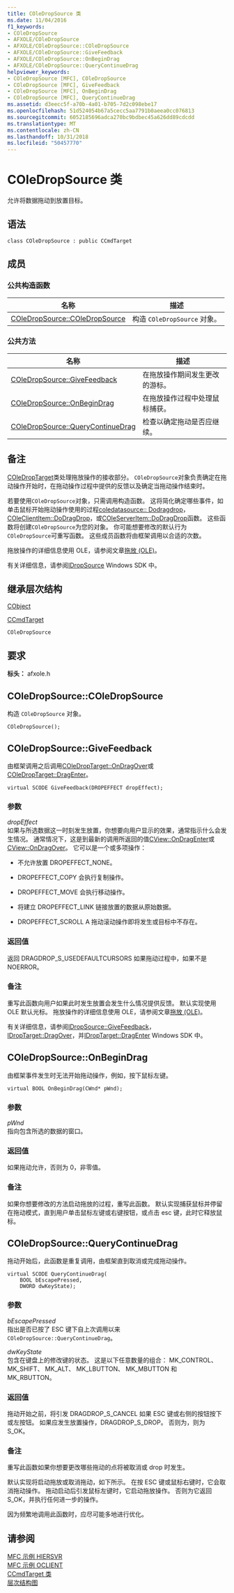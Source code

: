 ```yaml
---
title: COleDropSource 类
ms.date: 11/04/2016
f1_keywords:
- COleDropSource
- AFXOLE/COleDropSource
- AFXOLE/COleDropSource::COleDropSource
- AFXOLE/COleDropSource::GiveFeedback
- AFXOLE/COleDropSource::OnBeginDrag
- AFXOLE/COleDropSource::QueryContinueDrag
helpviewer_keywords:
- COleDropSource [MFC], COleDropSource
- COleDropSource [MFC], GiveFeedback
- COleDropSource [MFC], OnBeginDrag
- COleDropSource [MFC], QueryContinueDrag
ms.assetid: d3eecc5f-a70b-4a01-b705-7d2c098ebe17
ms.openlocfilehash: 51d524054b67a5cecc5aa7791b0aeea0cc076813
ms.sourcegitcommit: 6052185696adca270bc9bdbec45a626dd89cdcdd
ms.translationtype: MT
ms.contentlocale: zh-CN
ms.lasthandoff: 10/31/2018
ms.locfileid: "50457770"
---
```

# <a name="coledropsource-class"></a>COleDropSource 类

允许将数据拖动到放置目标。

## <a name="syntax"></a>语法

```
class COleDropSource : public CCmdTarget
```

## <a name="members"></a>成员

### <a name="public-constructors"></a>公共构造函数

|名称|描述|
|----------|-----------------|
|[COleDropSource::COleDropSource](#coledropsource)|构造 `COleDropSource` 对象。|

### <a name="public-methods"></a>公共方法

|名称|描述|
|----------|-----------------|
|[COleDropSource::GiveFeedback](#givefeedback)|在拖放操作期间发生更改的游标。|
|[COleDropSource::OnBeginDrag](#onbegindrag)|在拖放操作过程中处理鼠标捕获。|
|[COleDropSource::QueryContinueDrag](#querycontinuedrag)|检查以确定拖动是否应继续。|

## <a name="remarks"></a>备注

[COleDropTarget](../../mfc/reference/coledroptarget-class.md)类处理拖放操作的接收部分。 `COleDropSource`对象负责确定在拖动操作开始时，在拖动操作过程中提供的反馈以及确定当拖动操作结束时。

若要使用`COleDropSource`对象，只需调用构造函数。 这将简化确定哪些事件，如单击鼠标开始拖动操作使用的过程[coledatasource:: Dodragdrop](../../mfc/reference/coledatasource-class.md#dodragdrop)， [COleClientItem::DoDragDrop](../../mfc/reference/coleclientitem-class.md#dodragdrop)，或[COleServerItem::DoDragDrop](../../mfc/reference/coleserveritem-class.md#dodragdrop)函数。 这些函数将创建`COleDropSource`为您的对象。 你可能想要修改的默认行为`COleDropSource`可重写函数。 这些成员函数将由框架调用以合适的次数。

拖放操作的详细信息使用 OLE，请参阅文章[拖放 (OLE)](../../mfc/drag-and-drop-ole.md)。

有关详细信息，请参阅[IDropSource](/windows/desktop/api/oleidl/nn-oleidl-idropsource) Windows SDK 中。

## <a name="inheritance-hierarchy"></a>继承层次结构

[CObject](../../mfc/reference/cobject-class.md)

[CCmdTarget](../../mfc/reference/ccmdtarget-class.md)

`COleDropSource`

## <a name="requirements"></a>要求

**标头：** afxole.h

##  <a name="coledropsource"></a>  COleDropSource::COleDropSource

构造 `COleDropSource` 对象。

```
COleDropSource();
```

##  <a name="givefeedback"></a>  COleDropSource::GiveFeedback

由框架调用之后调用[COleDropTarget::OnDragOver](../../mfc/reference/coledroptarget-class.md#ondragover)或[COleDropTarget::DragEnter](../../mfc/reference/coledroptarget-class.md#ondragenter)。

```
virtual SCODE GiveFeedback(DROPEFFECT dropEffect);
```

### <a name="parameters"></a>参数

*dropEffect*<br/>
如果与所选数据这一时刻发生放置，你想要向用户显示的效果，通常指示什么会发生情况。 通常情况下，这是到最新的调用所返回的值[CView::OnDragEnter](../../mfc/reference/cview-class.md#ondragenter)或[CView::OnDragOver](../../mfc/reference/cview-class.md#ondragover)。 它可以是一个或多项操作：

- 不允许放置 DROPEFFECT_NONE。

- DROPEFFECT_COPY 会执行复制操作。

- DROPEFFECT_MOVE 会执行移动操作。

- 将建立 DROPEFFECT_LINK 链接放置的数据从原始数据。

- DROPEFFECT_SCROLL A 拖动滚动操作即将发生或目标中不存在。

### <a name="return-value"></a>返回值

返回 DRAGDROP_S_USEDEFAULTCURSORS 如果拖动过程中，如果不是 NOERROR。

### <a name="remarks"></a>备注

重写此函数向用户如果此时发生放置会发生什么情况提供反馈。 默认实现使用 OLE 默认光标。 拖放操作的详细信息使用 OLE，请参阅文章[拖放 (OLE)](../../mfc/drag-and-drop-ole.md)。

有关详细信息，请参阅[IDropSource::GiveFeedback](/windows/desktop/api/oleidl/nf-oleidl-idropsource-givefeedback)， [IDropTarget::DragOver](/windows/desktop/api/oleidl/nf-oleidl-idroptarget-dragover)，并[IDropTarget::DragEnter](/windows/desktop/api/oleidl/nf-oleidl-idroptarget-dragenter) Windows SDK 中。

##  <a name="onbegindrag"></a>  COleDropSource::OnBeginDrag

由框架事件发生时无法开始拖动操作，例如，按下鼠标左键。

```
virtual BOOL OnBeginDrag(CWnd* pWnd);
```

### <a name="parameters"></a>参数

*pWnd*<br/>
指向包含所选的数据的窗口。

### <a name="return-value"></a>返回值

如果拖动允许，否则为 0，非零值。

### <a name="remarks"></a>备注

如果你想要修改的方法启动拖放的过程，重写此函数。 默认实现捕获鼠标并停留在拖动模式，直到用户单击鼠标左键或右键按钮，或点击 esc 键，此时它释放鼠标。

##  <a name="querycontinuedrag"></a>  COleDropSource::QueryContinueDrag

拖动开始后，此函数是重复调用，由框架直到取消或完成拖动操作。

```
virtual SCODE QueryContinueDrag(
    BOOL bEscapePressed,
    DWORD dwKeyState);
```

### <a name="parameters"></a>参数

*bEscapePressed*<br/>
指出是否已按了 ESC 键下自上次调用以来`COleDropSource::QueryContinueDrag`。

*dwKeyState*<br/>
包含在键盘上的修改键的状态。 这是以下任意数量的组合： MK_CONTROL、 MK_SHIFT、 MK_ALT、 MK_LBUTTON、 MK_MBUTTON 和 MK_RBUTTON。

### <a name="return-value"></a>返回值

拖动开始之前，将引发 DRAGDROP_S_CANCEL 如果 ESC 键或右侧的按钮按下或左按钮。 如果应发生放置操作，DRAGDROP_S_DROP。 否则为，则为 S_OK。

### <a name="remarks"></a>备注

重写此函数如果你想要更改哪些拖动的点将被取消或 drop 时发生。

默认实现将启动拖放或取消拖动，如下所示。 在按 ESC 键或鼠标右键时，它会取消拖动操作。 拖动启动后引发鼠标左键时，它启动拖放操作。 否则为它返回 S_OK，并执行任何进一步的操作。

因为频繁地调用此函数时，应尽可能多地进行优化。

## <a name="see-also"></a>请参阅

[MFC 示例 HIERSVR](../../visual-cpp-samples.md)<br/>
[MFC 示例 OCLIENT](../../visual-cpp-samples.md)<br/>
[CCmdTarget 类](../../mfc/reference/ccmdtarget-class.md)<br/>
[层次结构图](../../mfc/hierarchy-chart.md)

